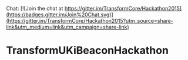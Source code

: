 Chat: [![Join the chat at https://gitter.im/TransformCore/Hackathon2015](https://badges.gitter.im/Join%20Chat.svg)](https://gitter.im/TransformCore/Hackathon2015?utm_source=share-link&utm_medium=link&utm_campaign=share-link)

# TransformUKiBeaconHackathon
